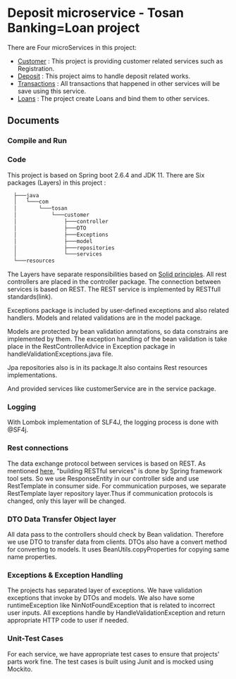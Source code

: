 # Deposit microservice - Tosan Banking=Loan project
There are Four microServices in this project: 
  - [Customer](https://github.com/keremlin/Customer-microservice---Tosan-Banking) : This project is providing customer related services such as Registration.
  - [Deposit](https://github.com/keremlin/Deposit-microservice---Tosan-Banking) : This project aims to handle deposit related works.
  - [Transactions](https://github.com/keremlin/Transactions-microservice---Tosan-Banking) : All transactions that happened in other services will be save using this service.
  - [Loans]() : The project create Loans and bind them to other services.
## Documents
### Compile and Run
### Code
This project is based on Spring boot 2.6.4 and JDK 11. 
There are Six packages (Layers) in this project :
```bash
  ├───java
  │   └───com
  │       └───tosan
  │           └───customer
  │               ├───controller
  │               ├───DTO
  │               ├───Exceptions
  │               ├───model
  │               ├───repositories
  │               └───services
  └───resources
```
The Layers have separate responsibilities based on [Solid principles](https://www.educative.io/edpresso/what-are-the-solid-principles-in-java).
All rest controllers are placed in the controller package. The connection between services is based on REST. The REST service is implemented by RESTfull standards(link).

Exceptions package is included by user-defined exceptions and also related handlers. Models and related validations are in the model package.

Models are protected by bean validation annotations, so data constrains are implemented by them. The exception handling of the bean validation is take place in the RestControllerAdvice in Exception package in handleValidationExceptions.java file.

Jpa repositories also is in its package.It also contains Rest resources implementations. 

And provided services like customerService are in the service package.

### Logging
With Lombok implementation of SLF4J, the logging process is done with @SF4j.

### Rest connections
The data exchange protocol between services is based on REST. As mentioned [here](https://spring.io/guides/tutorials/rest/), "building RESTful services" is done by Spring framework tool sets. So we use ResponseEntity in our controller side and use RestTemplate in consumer side. For communication purposes, we separate RestTemplate layer repository layer.Thus if communication protocols is changed, only this layer will be changed.

### DTO Data Transfer Object layer
All data pass to the controllers should check by Bean validation. Therefore we use DTO to transfer data from clients. DTOs also have a convert method for converting to models. It uses BeanUtils.copyProperties for copying same name properties.
### Exceptions & Exception Handling
The projects has separated layer of exceptions. We have validation exceptions that invoke by DTOs and models. We also have some runtimeException like NinNotFoundException that is related to incorrect user inputs.
All exceptions handle by HandleValidationException and return appropriate HTTP code to user if needed.
### Unit-Test Cases
For each service, we have appropriate test cases to ensure that projects' parts work fine. The test cases is built using Junit and is mocked using Mockito.
     
